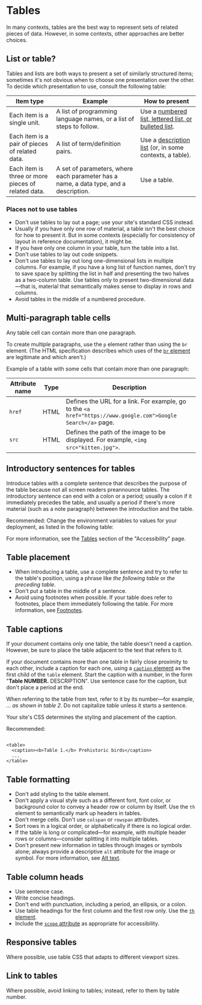 





# Tables  

In many contexts, tables are the best way to represent sets of related pieces of data. However,
in some contexts, other approaches are better choices.

## List or table?

Tables and lists are both ways to present a set of similarly structured
items; sometimes it's not obvious when to choose one presentation over the
other. To decide which presentation to use, consult the following table:

| Item type | Example | How to present |
| --- | --- | --- |
| Each item is a single unit. | A list of programming language names, or a list of steps to follow. | Use a [numbered list, lettered list, or bulleted list](/style/lists#numbered-lettered-bulleted-lists). |
| Each item is a pair of pieces of related data. | A list of term/definition pairs. | Use a [description list](/style/lists#description-lists) (or, in some contexts, a table). |
| Each item is three or more pieces of related data. | A set of parameters, where each parameter has a name, a data type, and a description. | Use a table. |

### Places not to use tables

* Don't use tables to lay out a page; use your site's standard CSS instead.
* Usually if you have only one row of material, a table isn't the best
  choice for how to present it. But in some contexts (especially for consistency
  of layout in reference documentation), it might be.
* If you have only one column in your table, turn the table into a list.
* Don't use tables to lay out code snippets.
* Don't use tables to lay out long one-dimensional lists in multiple
  columns. For example, if you have a long list of function names, don't try to
  save space by splitting the list in half and presenting the two halves as a
  two-column table. Use tables only to present two-dimensional data—that is,
  material that semantically makes sense to display in rows and columns.
* Avoid tables in the middle of a numbered procedure.

## Multi-paragraph table cells

Any table cell can contain more than one paragraph.

To create multiple paragraphs, use the `p` element rather
than using the `br` element. (The HTML specification
describes which uses of the [`br`
element](https://html.spec.whatwg.org/multipage/semantics.html#the-br-element) are legitimate and which aren't.)

Example of a table with some cells that contain more than one paragraph:

| Attribute name | Type | Description |
| --- | --- | --- |
| `href` | HTML | Defines the URL for a link.  For example, go to the `<a href="https://www.google.com">Google Search</a>` page. |
| `src` | HTML | Defines the path of the image to be displayed.  For example, `<img src="kitten.jpg">`. |

## Introductory sentences for tables

Introduce tables with a complete sentence that describes the purpose of the table because not all
screen readers preannounce tables. The introductory sentence can end with a colon or a period;
usually a colon if it immediately precedes the table, and usually a period if there's more material
(such as a note paragraph) between the introduction and the table.

Recommended: Change the environment variables
to values for your deployment, as listed in the following table:

For more information, see the
[Tables](/style/accessibility#tables) section of the "Accessibility" page.

## Table placement

* When introducing a table, use a complete sentence and try to refer to the
  table's position, using a phrase like *the following table* or *the preceding table*.
* Don't put a table in the middle of a sentence.
* Avoid using footnotes when possible. If your table does refer to footnotes, place them
  immediately following the table. For more information, see
  [Footnotes](/style/footnotes).

## Table captions

If your document contains only one table, the table doesn't need a caption.
However, be sure to place the table adjacent to the text that refers to it.

If your document contains more than one table in fairly close proximity to
each other, include a caption for each one, using a [`caption`
element](https://html.spec.whatwg.org/multipage/tables.html#the-caption-element) as the first child of the `table` element. Start the
caption with a number, in the form "<b>Table NUMBER.</b>
DESCRIPTION". Use sentence case for the caption, but don't place a
period at the end.

When referring to the table from text, refer to it by its number—for example,
*... as shown in table 2*. Do not capitalize *table* unless it starts a sentence.

Your site's CSS determines the styling and placement of the caption.

Recommended:

```

<table>
  <caption><b>Table 1.</b> Prehistoric birds</caption>
  ...
</table>

```

## Table formatting

* Don't add styling to the table element.
* Don't apply a visual style such as a different font, font color, or background color to convey a
  header row or column by itself. Use the `th` element to semantically mark up headers in
  tables.
* Don't merge cells. Don't use `colspan` or `rowspan` attributes.
* Sort rows in a logical order, or alphabetically if there is no logical order.
* If the table is long or complicated—for example, with multiple header rows or columns—consider
  splitting it into multiple tables.
* Don't present new information in tables through images or symbols alone; always provide a
  descriptive `alt` attribute for the image or symbol. For more information, see
  [Alt text](/style/images#alt-text).

## Table column heads

* Use sentence case.
* Write concise headings.
* Don't end with punctuation, including a period, an ellipsis, or a colon.
* Use table headings for the first column and the first row only. Use the
  [`th` element](https://www.w3.org/TR/2014/REC-html5-20141028/tabular-data.html#the-th-element).
* Include the [`scope` attribute](https://www.w3.org/TR/WCAG20-TECHS/H63.html) as appropriate for accessibility.

## Responsive tables

Where possible, use table CSS that adapts to different viewport sizes.

## Link to tables

Where possible, avoid linking to tables; instead, refer to them by table number.






